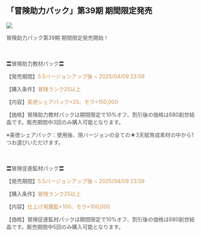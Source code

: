 ## 「冒険助力パック」第39期 期間限定発売
<img src="https://sdk.hoyoverse.com/upload/ann/2025/03/11/412cb5c53be6127a8f9fb4fd2cff71dd_1260022733252015656.jpg">
<p style="white-space: pre-wrap; text-align: left;"><span style="color:rgba(85,85,85,1)">冒険助力パック第39期 期間限定発売開始！</span></p><p style="white-space: pre-wrap; min-height: 1.5em; text-align: left;"></p><p style="white-space: pre-wrap; text-align: left;"><span style="color:rgba(85,85,85,1)">〓冒険助力教材パック〓</span></p><p style="white-space: pre-wrap; text-align: left;"><span style="color:rgba(85,85,85,1)">【発売期間】</span><span style="color:rgba(204,146,85,1)">5.5バージョンアップ後 ~ <t class="t_lc" contenteditable="false"><span style="color:rgba(204,146,85,1)">2025/04/09 23:59</span></t></span></p><p style="white-space: pre-wrap; text-align: left;"><span style="color:rgba(85,85,85,1)">【購入条件】</span><span style="color:rgba(204,146,85,1)">冒険ランク25以上</span></p><p style="white-space: pre-wrap; text-align: left;"><span style="color:rgba(85,85,85,1)">【内容】</span><span style="color:rgba(204,146,85,1)">美徳シェアパック×25、モラ×150,000</span></p><p style="white-space: pre-wrap; text-align: left;"><span style="color:rgba(85,85,85,1)">【価格】冒険助力教材パックは期間限定で10%オフ、割引後の価格は680創世結晶です。販売期間中3回のみ購入可能となります。</span></p><p style="white-space: pre-wrap; text-align: left;"><span style="color:rgba(85,85,85,1)">※美徳シェアパック：使用後、現バージョンの全ての★3天賦育成素材の中から1つお選びいただけます。</span></p><p style="white-space: pre-wrap; min-height: 1.5em; text-align: left;"><span style="color:rgba(85,85,85,1)"> </span></p><p style="white-space: pre-wrap; text-align: left;"><span style="color:rgba(85,85,85,1)">〓冒険促進鉱材パック〓</span></p><p style="white-space: pre-wrap; text-align: left;"><span style="color:rgba(85,85,85,1)">【発売期間】</span><span style="color:rgba(204,146,85,1)">5.5バージョンアップ後 ~ <t class="t_lc" contenteditable="false"><span style="color:rgba(204,146,85,1)">2025/04/09 23:59</span></t></span></p><p style="white-space: pre-wrap; text-align: left;"><span style="color:rgba(85,85,85,1)">【購入条件】</span><span style="color:rgba(204,146,85,1)">冒険ランク25以上</span></p><p style="white-space: pre-wrap; text-align: left;"><span style="color:rgba(85,85,85,1)">【内容】</span><span style="color:rgba(204,146,85,1)">仕上げ用魔鉱×100、モラ×100,000</span></p><p style="white-space: pre-wrap; text-align: left;"><span style="color:rgba(85,85,85,1)">【価格】冒険促進鉱材パックは期間限定で10%オフ、割引後の価格は680創世結晶です。販売期間中5回のみ購入可能となります。</span></p>
